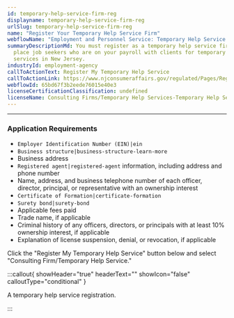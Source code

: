 ```yaml
---
id: temporary-help-service-firm-reg
displayname: temporary-help-service-firm-reg
urlSlug: temporary-help-service-firm-reg
name: "Register Your Temporary Help Service Firm"
webflowName: "Employment and Personnel Service: Temporary Help Service Firm"
summaryDescriptionMd: You must register as a temporary help service firm to
  place job seekers who are on your payroll with clients for temporary help
  services in New Jersey.
industryId: employment-agency
callToActionText: Register My Temporary Help Service
callToActionLink: https://www.njconsumeraffairs.gov/regulated/Pages/Regulated-Business-Online-Registration.aspx
webflowId: 65bd67f3b2eede76015e40e3
licenseCertificationClassification: undefined
licenseName: Consulting Firms/Temporary Help Services-Temporary Help Service
---
```


---

### Application Requirements

- `Employer Identification Number (EIN)|ein`
- `Business structure|business-structure-learn-more`
- Business address
- `Registered agent|registered-agent` information, including address and phone number
- Name, address, and business telephone number of each officer, director, principal, or representative with an ownership interest
- `Certificate of Formation|certificate-formation`
- `Surety bond|surety-bond`
- Applicable fees paid
- Trade name, if applicable
- Criminal history of any officers, directors, or principals with at least 10% ownership interest, if applicable
- Explanation of license suspension, denial, or revocation, if applicable

Click the "Register My Temporary Help Service" button below and select "Consulting Firm/Temporary Help Service."

:::callout{ showHeader="true" headerText="" showIcon="false" calloutType="conditional" }

A temporary help service registration.

:::
